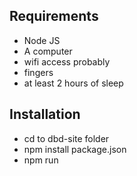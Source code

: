 ## Requirements
- Node JS 
- A computer
- wifi access probably
- fingers
- at least 2 hours of sleep

## Installation
- cd to dbd-site folder
- npm install package.json
- npm run